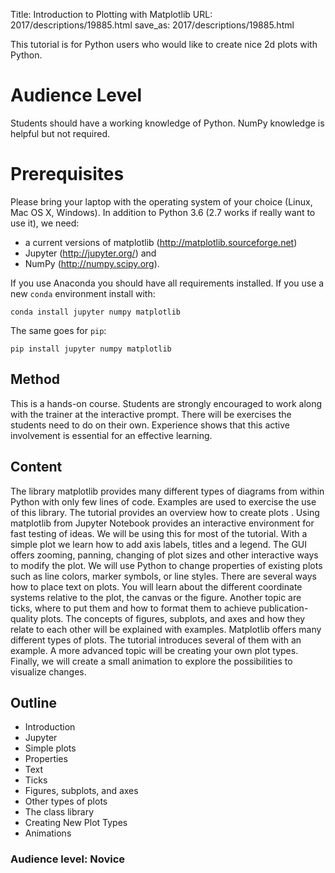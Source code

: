 Title: Introduction to Plotting with Matplotlib
URL: 2017/descriptions/19885.html
save_as: 2017/descriptions/19885.html





This tutorial is for Python users who would like to create nice 2d plots with Python.

# Audience Level

Students should have a working knowledge of Python. NumPy knowledge is helpful but not required.

# Prerequisites

Please bring your laptop with the operating system of your choice (Linux, Mac OS X, Windows). In addition to Python 3.6 (2.7 works if really want to use it), we need:

* a current versions of matplotlib (http://matplotlib.sourceforge.net)
* Jupyter (http://jupyter.org/) and 
* NumPy (http://numpy.scipy.org).

If you use Anaconda you should have all requirements installed. If you use a new `conda` environment install with:

`conda install jupyter numpy matplotlib`

The same goes for `pip`:

`pip install jupyter numpy matplotlib`


## Method

This is a hands-on course. Students are strongly encouraged to work along with the trainer at the interactive prompt. There will be exercises the students need to do on their own. Experience shows that this active involvement is essential for an effective learning.

## Content

The library matplotlib provides many different types of diagrams from within Python with only few lines of code. Examples are used to exercise the use of this library. The tutorial provides an overview how to create plots . Using matplotlib from Jupyter Notebook provides an interactive environment for fast testing of ideas. We will be using this for most of the tutorial.
With a simple plot we learn how to add axis labels, titles and a legend. The GUI offers zooming, panning, changing of plot sizes and other interactive ways to modify the plot. We will use Python to change properties of existing plots such as line colors, marker symbols, or line styles. There are several ways how to place text on plots. You will learn about the different coordinate systems relative to the plot, the canvas or the figure. Another topic are ticks, where to put them and how to format them to achieve publication-quality plots. The concepts of figures, subplots, and axes and how they relate to each other will be explained with examples. 
Matplotlib offers many different types of plots. The tutorial introduces several of them with an example. A more advanced topic will be creating your own plot types. Finally, we will create a small animation to explore the possibilities to visualize changes. 

## Outline

* Introduction
* Jupyter
* Simple plots
* Properties
* Text
* Ticks
* Figures, subplots, and axes
* Other types of plots
* The class library
* Creating New Plot Types
* Animations

### Audience level:  Novice
